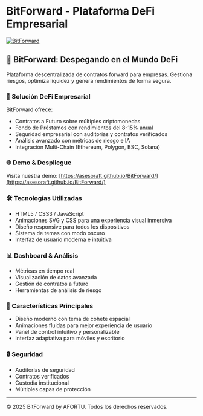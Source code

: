 # BitForward - Plataforma DeFi Empresarial

[![BitForward](https://img.shields.io/badge/BitForward-Despegando%20en%20DeFi-blue?style=for-the-badge&logo=ethereum)](https://asesoraft.github.io/BitForward/)

## 🚀 BitForward: Despegando en el Mundo DeFi 

Plataforma descentralizada de contratos forward para empresas. Gestiona riesgos, optimiza liquidez y genera rendimientos de forma segura.

### 💼 Solución DeFi Empresarial

BitForward ofrece:
- Contratos a Futuro sobre múltiples criptomonedas
- Fondo de Préstamos con rendimientos del 8-15% anual
- Seguridad empresarial con auditorías y contratos verificados
- Análisis avanzado con métricas de riesgo e IA
- Integración Multi-Chain (Ethereum, Polygon, BSC, Solana)

### 🌐 Demo & Despliegue

Visita nuestra demo: [https://asesoraft.github.io/BitForward/](https://asesoraft.github.io/BitForward/)

### 🛠️ Tecnologías Utilizadas

- HTML5 / CSS3 / JavaScript
- Animaciones SVG y CSS para una experiencia visual inmersiva
- Diseño responsive para todos los dispositivos
- Sistema de temas con modo oscuro
- Interfaz de usuario moderna e intuitiva

### 📊 Dashboard & Análisis

- Métricas en tiempo real
- Visualización de datos avanzada
- Gestión de contratos a futuro
- Herramientas de análisis de riesgo

### 📱 Características Principales

- Diseño moderno con tema de cohete espacial
- Animaciones fluidas para mejor experiencia de usuario
- Panel de control intuitivo y personalizable
- Interfaz adaptativa para móviles y escritorio

### 🔒 Seguridad

- Auditorías de seguridad
- Contratos verificados
- Custodia institucional
- Múltiples capas de protección

---

&copy; 2025 BitForward by AFORTU. Todos los derechos reservados.

